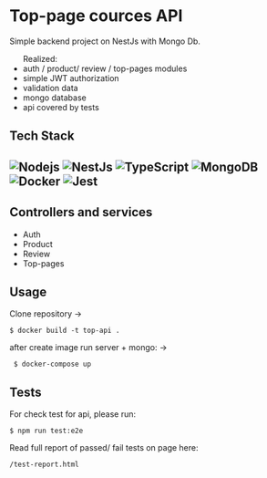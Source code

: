 <H1>Top-page cources API</H1>
Simple backend project on NestJs with Mongo Db.
  <ul>Realized:
     <li> auth / product/ review / top-pages  modules</li>
     <li> simple JWT authorization </li>
     <li> validation data</li>
     <li> mongo database</li>
     <li> api covered by tests</li>
  </ul>

## Tech Stack

## ![Nodejs](https://img.shields.io/badge/-Nodejs-black?style=flat-square&logo=Node.js) ![NestJs](https://img.shields.io/badge/-NestJs-black?style=flat-square&logo=nestjs&logoColor=e0234e) ![TypeScript](https://img.shields.io/badge/-TypeScript-black?style=flat-square&logo=typescript) ![MongoDB](https://img.shields.io/badge/-MongoDB-black?style=flat-square&logo=mongodb) ![Docker](https://img.shields.io/badge/-Docker-black?style=flat-square&logo=docker) ![Jest](https://img.shields.io/badge/-Jest-black?style=flat-square&logo=jest&logoColor=c03b13)

## Controllers and services

- Auth
- Product
- Review
- Top-pages

## Usage

Clone repository ->

```
$ docker build -t top-api .
```

after create image run server + mongo: ->

```
 $ docker-compose up
```

## Tests

For check test for api, please run:

```
$ npm run test:e2e
```

Read full report of passed/ fail tests on page here:

`/test-report.html`
